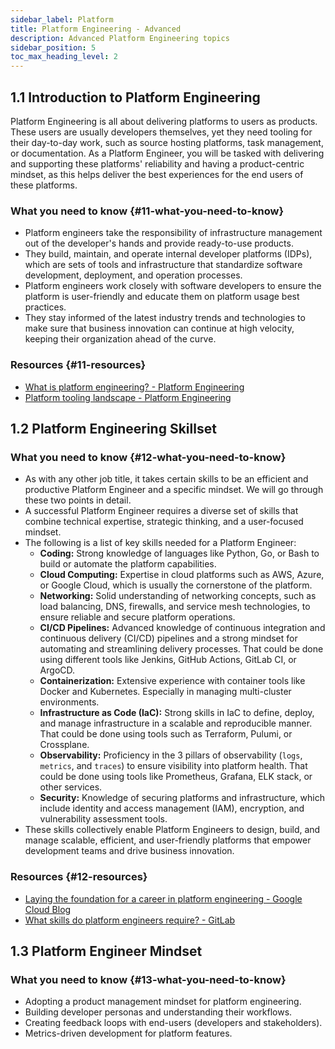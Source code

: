 ```yaml
---
sidebar_label: Platform
title: Platform Engineering - Advanced
description: Advanced Platform Engineering topics
sidebar_position: 5
toc_max_heading_level: 2
---
```


## 1.1 Introduction to Platform Engineering

Platform Engineering is all about delivering platforms to users as products.
These users are usually developers themselves, yet they need tooling for their day-to-day work, such as source hosting platforms, task management, or documentation.
As a Platform Engineer, you will be tasked with delivering and supporting these platforms' reliability and having a product-centric mindset, as this helps deliver the best experiences for the end users of these platforms.

### What you need to know {#11-what-you-need-to-know}

- Platform engineers take the responsibility of infrastructure management out of the developer's hands and provide ready-to-use products.
- They build, maintain, and operate internal developer platforms (IDPs), which are sets of tools and infrastructure that standardize software development, deployment, and operation processes.
- Platform engineers work closely with software developers to ensure the platform is user-friendly and educate them on platform usage best practices.
- They stay informed of the latest industry trends and technologies to make sure that business innovation can continue at high velocity, keeping their organization ahead of the curve.

### Resources {#11-resources}

- [What is platform engineering? - Platform Engineering](https://platformengineering.org/blog/what-is-platform-engineering)
- [Platform tooling landscape - Platform Engineering](https://platformengineering.org/platform-tooling)

## 1.2 Platform Engineering Skillset

### What you need to know {#12-what-you-need-to-know}

- As with any other job title, it takes certain skills to be an efficient and productive Platform Engineer and a specific mindset. We will go through these two points in detail.
- A successful Platform Engineer requires a diverse set of skills that combine technical expertise, strategic thinking, and a user-focused mindset.
- The following is a list of key skills needed for a Platform Engineer:
  - **Coding:** Strong knowledge of languages like Python, Go, or Bash to build or automate the platform capabilities.
  - **Cloud Computing:** Expertise in cloud platforms such as AWS, Azure, or Google Cloud, which is usually the cornerstone of the platform.
  - **Networking:** Solid understanding of networking concepts, such as load balancing, DNS, firewalls, and service mesh technologies, to ensure reliable and secure platform operations.
  - **CI/CD Pipelines:** Advanced knowledge of continuous integration and continuous delivery (CI/CD) pipelines and a strong mindset for automating and streamlining delivery processes. That could be done using different tools like Jenkins, GitHub Actions, GitLab CI, or ArgoCD.
  - **Containerization:** Extensive experience with container tools like Docker and Kubernetes. Especially in managing multi-cluster environments.
  - **Infrastructure as Code (IaC):** Strong skills in IaC to define, deploy, and manage infrastructure in a scalable and reproducible manner. That could be done using tools such as Terraform, Pulumi, or Crossplane.
  - **Observability:** Proficiency in the 3 pillars of observability (`logs`, `metrics`, and `traces`) to ensure visibility into platform health. That could be done using tools like Prometheus, Grafana, ELK stack, or other services.
  - **Security:** Knowledge of securing platforms and infrastructure, which include identity and access management (IAM), encryption, and vulnerability assessment tools.
- These skills collectively enable Platform Engineers to design, build, and manage scalable, efficient, and user-friendly platforms that empower development teams and drive business innovation.

### Resources {#12-resources}

- [Laying the foundation for a career in platform engineering - Google Cloud Blog](https://platformengineering.org/platform-tooling)
- [What skills do platform engineers require? - GitLab](https://about.gitlab.com/topics/devops/what-is-a-devops-platform-engineer/#what-skills-do-platform-engineers-require)

## 1.3 Platform Engineer Mindset

### What you need to know {#13-what-you-need-to-know}

- Adopting a product management mindset for platform engineering.
- Building developer personas and understanding their workflows.
- Creating feedback loops with end-users (developers and stakeholders).
- Metrics-driven development for platform features.

